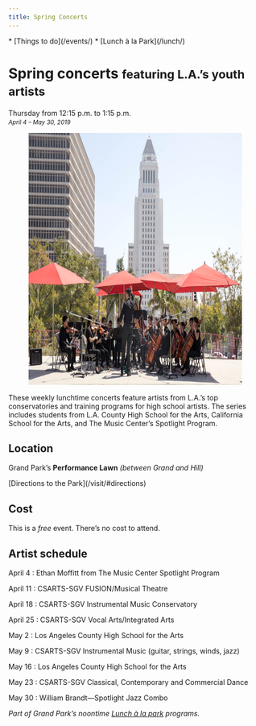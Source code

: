 ```yaml
---
title: Spring Concerts
---
```


<nav markdown="1">
* [Things to do](/events/)
* [Lunch à la Park](/lunch/)
</nav>

Spring concerts <small>featuring L.A.’s youth artists</small>
==============================================================

Thursday from <time datetime="12:15">12:15 p.m.</time> to <time datetime="13:15">1:15 p.m.</time><br />
_<small>April 4 – May 30, 2019</small>_<br />

<figure>
  <img src="/uploads/spring-concerts.jpg" alt="Spring converts" height="500" />
</figure>

These weekly lunchtime concerts feature artists from L.A.’s top conservatories and training programs for high school artists. The series includes students from L.A. County High School for the Arts, California School for the Arts, and The Music Center’s Spotlight Program.

## Location

Grand Park’s **Performance Lawn** _(between Grand and Hill)_

<p class="action" markdown="1">
[Directions to the Park](/visit/#directions)
</p>

## Cost

This is a _free_ event. There’s no cost to attend.

## Artist schedule

April 4
: Ethan Moffitt from The Music Center Spotlight Program  

April 11
: CSARTS-SGV FUSION/Musical Theatre  

April 18
: CSARTS-SGV Instrumental Music Conservatory  

April 25
: CSARTS-SGV Vocal Arts/Integrated Arts  

May 2
: Los Angeles County High School for the Arts  

May 9
: CSARTS-SGV Instrumental Music (guitar, strings, winds, jazz)  

May 16
: Los Angeles County High School for the Arts  

May 23
: CSARTS-SGV Classical, Contemporary and Commercial Dance  

May 30
: William Brandt—Spotlight Jazz Combo

_Part of Grand Park’s noontime [Lunch à la park](/lunch/) programs._
